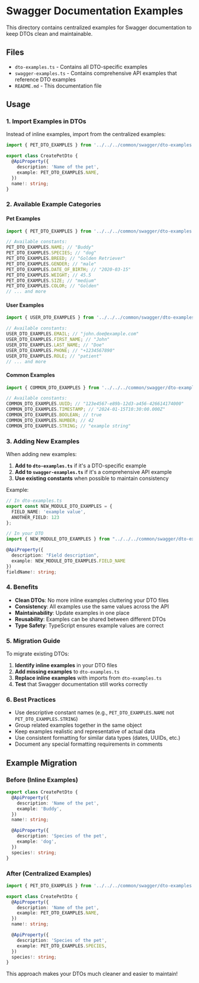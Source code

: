 # Swagger Documentation Examples

This directory contains centralized examples for Swagger documentation to keep DTOs clean and maintainable.

## Files

- `dto-examples.ts` - Contains all DTO-specific examples
- `swagger-examples.ts` - Contains comprehensive API examples that reference DTO examples
- `README.md` - This documentation file

## Usage

### 1. Import Examples in DTOs

Instead of inline examples, import from the centralized examples:

```typescript
import { PET_DTO_EXAMPLES } from '../../../common/swagger/dto-examples';

export class CreatePetDto {
  @ApiProperty({
    description: 'Name of the pet',
    example: PET_DTO_EXAMPLES.NAME,
  })
  name!: string;
}
```

### 2. Available Example Categories

#### Pet Examples

```typescript
import { PET_DTO_EXAMPLES } from '../../../common/swagger/dto-examples';

// Available constants:
PET_DTO_EXAMPLES.NAME; // "Buddy"
PET_DTO_EXAMPLES.SPECIES; // "dog"
PET_DTO_EXAMPLES.BREED; // "Golden Retriever"
PET_DTO_EXAMPLES.GENDER; // "male"
PET_DTO_EXAMPLES.DATE_OF_BIRTH; // "2020-03-15"
PET_DTO_EXAMPLES.WEIGHT; // 45.5
PET_DTO_EXAMPLES.SIZE; // "medium"
PET_DTO_EXAMPLES.COLOR; // "Golden"
// ... and more
```

#### User Examples

```typescript
import { USER_DTO_EXAMPLES } from '../../../common/swagger/dto-examples';

// Available constants:
USER_DTO_EXAMPLES.EMAIL; // "john.doe@example.com"
USER_DTO_EXAMPLES.FIRST_NAME; // "John"
USER_DTO_EXAMPLES.LAST_NAME; // "Doe"
USER_DTO_EXAMPLES.PHONE; // "+1234567890"
USER_DTO_EXAMPLES.ROLE; // "patient"
// ... and more
```

#### Common Examples

```typescript
import { COMMON_DTO_EXAMPLES } from '../../../common/swagger/dto-examples';

// Available constants:
COMMON_DTO_EXAMPLES.UUID; // "123e4567-e89b-12d3-a456-426614174000"
COMMON_DTO_EXAMPLES.TIMESTAMP; // "2024-01-15T10:30:00.000Z"
COMMON_DTO_EXAMPLES.BOOLEAN; // true
COMMON_DTO_EXAMPLES.NUMBER; // 42
COMMON_DTO_EXAMPLES.STRING; // "example string"
```

### 3. Adding New Examples

When adding new examples:

1. **Add to `dto-examples.ts`** if it's a DTO-specific example
2. **Add to `swagger-examples.ts`** if it's a comprehensive API example
3. **Use existing constants** when possible to maintain consistency

Example:

```typescript
// In dto-examples.ts
export const NEW_MODULE_DTO_EXAMPLES = {
  FIELD_NAME: 'example value',
  ANOTHER_FIELD: 123
};

// In your DTO
import { NEW_MODULE_DTO_EXAMPLES } from "../../../common/swagger/dto-examples";

@ApiProperty({
  description: "Field description",
  example: NEW_MODULE_DTO_EXAMPLES.FIELD_NAME
})
fieldName!: string;
```

### 4. Benefits

- **Clean DTOs**: No more inline examples cluttering your DTO files
- **Consistency**: All examples use the same values across the API
- **Maintainability**: Update examples in one place
- **Reusability**: Examples can be shared between different DTOs
- **Type Safety**: TypeScript ensures example values are correct

### 5. Migration Guide

To migrate existing DTOs:

1. **Identify inline examples** in your DTO files
2. **Add missing examples** to `dto-examples.ts`
3. **Replace inline examples** with imports from `dto-examples.ts`
4. **Test** that Swagger documentation still works correctly

### 6. Best Practices

- Use descriptive constant names (e.g., `PET_DTO_EXAMPLES.NAME` not `PET_DTO_EXAMPLES.STRING`)
- Group related examples together in the same object
- Keep examples realistic and representative of actual data
- Use consistent formatting for similar data types (dates, UUIDs, etc.)
- Document any special formatting requirements in comments

## Example Migration

### Before (Inline Examples)

```typescript
export class CreatePetDto {
  @ApiProperty({
    description: 'Name of the pet',
    example: 'Buddy',
  })
  name!: string;

  @ApiProperty({
    description: 'Species of the pet',
    example: 'dog',
  })
  species!: string;
}
```

### After (Centralized Examples)

```typescript
import { PET_DTO_EXAMPLES } from '../../../common/swagger/dto-examples';

export class CreatePetDto {
  @ApiProperty({
    description: 'Name of the pet',
    example: PET_DTO_EXAMPLES.NAME,
  })
  name!: string;

  @ApiProperty({
    description: 'Species of the pet',
    example: PET_DTO_EXAMPLES.SPECIES,
  })
  species!: string;
}
```

This approach makes your DTOs much cleaner and easier to maintain!
